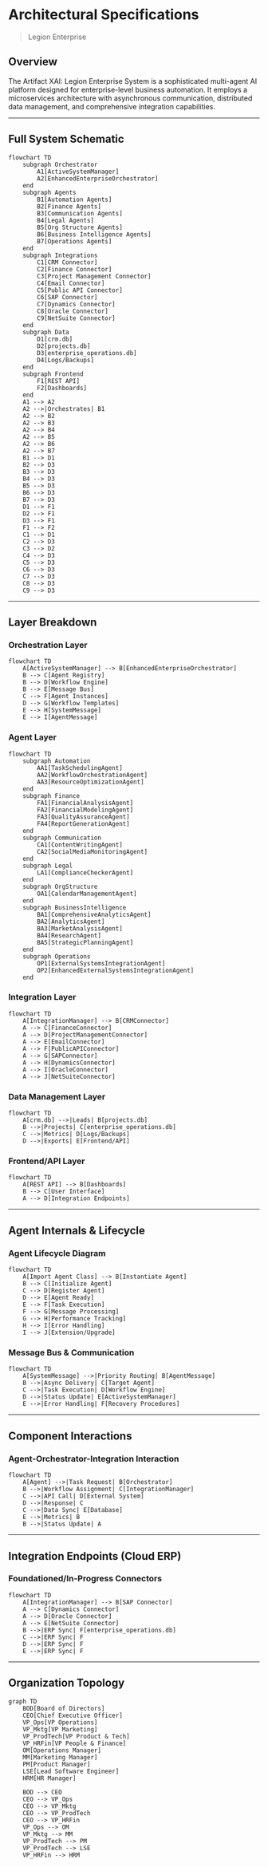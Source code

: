 # Architectural Specifications

> Legion Enterprise 

## Overview

The Artifact XAI: Legion Enterprise System is a sophisticated multi-agent AI platform designed for enterprise-level business automation. It employs a microservices architecture with asynchronous communication, distributed data management, and comprehensive integration capabilities.

---

## Full System Schematic

```mermaid
flowchart TD
    subgraph Orchestrator
        A1[ActiveSystemManager]
        A2[EnhancedEnterpriseOrchestrator]
    end
    subgraph Agents
        B1[Automation Agents]
        B2[Finance Agents]
        B3[Communication Agents]
        B4[Legal Agents]
        B5[Org Structure Agents]
        B6[Business Intelligence Agents]
        B7[Operations Agents]
    end
    subgraph Integrations
        C1[CRM Connector]
        C2[Finance Connector]
        C3[Project Management Connector]
        C4[Email Connector]
        C5[Public API Connector]
        C6[SAP Connector]
        C7[Dynamics Connector]
        C8[Oracle Connector]
        C9[NetSuite Connector]
    end
    subgraph Data
        D1[crm.db]
        D2[projects.db]
        D3[enterprise_operations.db]
        D4[Logs/Backups]
    end
    subgraph Frontend
        F1[REST API]
        F2[Dashboards]
    end
    A1 --> A2
    A2 -->|Orchestrates| B1
    A2 --> B2
    A2 --> B3
    A2 --> B4
    A2 --> B5
    A2 --> B6
    A2 --> B7
    B1 --> D1
    B2 --> D3
    B3 --> D3
    B4 --> D3
    B5 --> D3
    B6 --> D3
    B7 --> D3
    D1 --> F1
    D2 --> F1
    D3 --> F1
    F1 --> F2
    C1 --> D1
    C2 --> D3
    C3 --> D2
    C4 --> D3
    C5 --> D3
    C6 --> D3
    C7 --> D3
    C8 --> D3
    C9 --> D3
```

---

## Layer Breakdown

### Orchestration Layer
```mermaid
flowchart TD
    A[ActiveSystemManager] --> B[EnhancedEnterpriseOrchestrator]
    B --> C[Agent Registry]
    B --> D[Workflow Engine]
    B --> E[Message Bus]
    C --> F[Agent Instances]
    D --> G[Workflow Templates]
    E --> H[SystemMessage]
    E --> I[AgentMessage]
```

### Agent Layer
```mermaid
flowchart TD
    subgraph Automation
        AA1[TaskSchedulingAgent]
        AA2[WorkflowOrchestrationAgent]
        AA3[ResourceOptimizationAgent]
    end
    subgraph Finance
        FA1[FinancialAnalysisAgent]
        FA2[FinancialModelingAgent]
        FA3[QualityAssuranceAgent]
        FA4[ReportGenerationAgent]
    end
    subgraph Communication
        CA1[ContentWritingAgent]
        CA2[SocialMediaMonitoringAgent]
    end
    subgraph Legal
        LA1[ComplianceCheckerAgent]
    end
    subgraph OrgStructure
        OA1[CalendarManagementAgent]
    end
    subgraph BusinessIntelligence
        BA1[ComprehensiveAnalyticsAgent]
        BA2[AnalyticsAgent]
        BA3[MarketAnalysisAgent]
        BA4[ResearchAgent]
        BA5[StrategicPlanningAgent]
    end
    subgraph Operations
        OP1[ExternalSystemsIntegrationAgent]
        OP2[EnhancedExternalSystemsIntegrationAgent]
    end
```

### Integration Layer
```mermaid
flowchart TD
    A[IntegrationManager] --> B[CRMConnector]
    A --> C[FinanceConnector]
    A --> D[ProjectManagementConnector]
    A --> E[EmailConnector]
    A --> F[PublicAPIConnector]
    A --> G[SAPConnector]
    A --> H[DynamicsConnector]
    A --> I[OracleConnector]
    A --> J[NetSuiteConnector]
```

### Data Management Layer
```mermaid
flowchart TD
    A[crm.db] -->|Leads| B[projects.db]
    B -->|Projects| C[enterprise_operations.db]
    C -->|Metrics| D[Logs/Backups]
    D -->|Exports| E[Frontend/API]
```

### Frontend/API Layer
```mermaid
flowchart TD
    A[REST API] --> B[Dashboards]
    B --> C[User Interface]
    A --> D[Integration Endpoints]
```

---

## Agent Internals & Lifecycle

### Agent Lifecycle Diagram
```mermaid
flowchart TD
    A[Import Agent Class] --> B[Instantiate Agent]
    B --> C[Initialize Agent]
    C --> D[Register Agent]
    D --> E[Agent Ready]
    E --> F[Task Execution]
    F --> G[Message Processing]
    G --> H[Performance Tracking]
    H --> I[Error Handling]
    I --> J[Extension/Upgrade]
```

### Message Bus & Communication
```mermaid
flowchart TD
    A[SystemMessage] -->|Priority Routing| B[AgentMessage]
    B -->|Async Delivery| C[Target Agent]
    C -->|Task Execution| D[Workflow Engine]
    D -->|Status Update| E[ActiveSystemManager]
    E -->|Error Handling| F[Recovery Procedures]
```

---

## Component Interactions

### Agent-Orchestrator-Integration Interaction
```mermaid
flowchart TD
    A[Agent] -->|Task Request| B[Orchestrator]
    B -->|Workflow Assignment| C[IntegrationManager]
    C -->|API Call| D[External System]
    D -->|Response| C
    C -->|Data Sync| E[Database]
    E -->|Metrics| B
    B -->|Status Update| A
```

---

## Integration Endpoints (Cloud ERP)

### Foundationed/In-Progress Connectors
```mermaid
flowchart TD
    A[IntegrationManager] --> B[SAP Connector]
    A --> C[Dynamics Connector]
    A --> D[Oracle Connector]
    A --> E[NetSuite Connector]
    B -->|ERP Sync| F[enterprise_operations.db]
    C -->|ERP Sync| F
    D -->|ERP Sync| F
    E -->|ERP Sync| F
```

---

## Organization Topology

```mermaid
graph TD
    BOD[Board of Directors]
    CEO[Chief Executive Officer]
    VP_Ops[VP Operations]
    VP_Mktg[VP Marketing]
    VP_ProdTech[VP Product & Tech]
    VP_HRFin[VP People & Finance]
    OM[Operations Manager]
    MM[Marketing Manager]
    PM[Product Manager]
    LSE[Lead Software Engineer]
    HRM[HR Manager]

    BOD --> CEO
    CEO --> VP_Ops
    CEO --> VP_Mktg
    CEO --> VP_ProdTech
    CEO --> VP_HRFin
    VP_Ops --> OM
    VP_Mktg --> MM
    VP_ProdTech --> PM
    VP_ProdTech --> LSE
    VP_HRFin --> HRM
```

